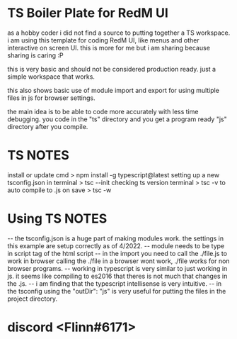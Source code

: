 # TS Boiler Plate for RedM UI

as a hobby coder i did not find a source to putting together a TS workspace. i am using this template for coding RedM UI, like menus and other interactive on screen UI. this is more for me but i am sharing because sharing is caring :P

this is very basic and should not be considered production ready. just a simple workspace that works.

this also shows basic use of module import and export for using multiple files in js for browser settings.

the main idea is to be able to code more accurately with less time debugging. you code in the "ts" directory and you get a program ready "js" directory after you compile.

# TS NOTES

install or update cmd > npm install -g typescript@latest
setting up a new tsconfig.json in terminal > tsc --init
checking ts version terminal > tsc -v
to auto compile to .js on save > tsc -w

# Using TS NOTES

-- the tsconfig.json is a huge part of making modules work. the settings in this example are setup correctly as of 4/2022.
-- module needs to be type in script tag <script type="module" src="./js/app.js"></script> of the html script
-- in the import you need to call the ./file.js to work in browser calling the ./file in a browser wont work, ./file works for non browser programs.
-- working in typescript is very similar to just working in js. it seems like compiling to es2016 that theres is not much that changes in the .js.
-- i am finding that the typescript intellisense is very intuitive.
-- in the tsconfig using the "outDir": "js" is very useful for putting the files in the project directory.

# discord <Flinn#6171>
